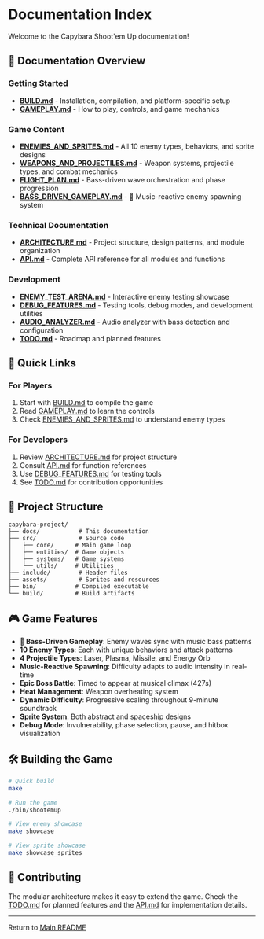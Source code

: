 # Documentation Index

Welcome to the Capybara Shoot'em Up documentation!

## 📖 Documentation Overview

### Getting Started
- **[BUILD.md](BUILD.md)** - Installation, compilation, and platform-specific setup
- **[GAMEPLAY.md](GAMEPLAY.md)** - How to play, controls, and game mechanics

### Game Content
- **[ENEMIES_AND_SPRITES.md](ENEMIES_AND_SPRITES.md)** - All 10 enemy types, behaviors, and sprite designs
- **[WEAPONS_AND_PROJECTILES.md](WEAPONS_AND_PROJECTILES.md)** - Weapon systems, projectile types, and combat mechanics
- **[FLIGHT_PLAN.md](FLIGHT_PLAN.md)** - Bass-driven wave orchestration and phase progression
- **[BASS_DRIVEN_GAMEPLAY.md](BASS_DRIVEN_GAMEPLAY.md)** - 🎵 Music-reactive enemy spawning system

### Technical Documentation
- **[ARCHITECTURE.md](ARCHITECTURE.md)** - Project structure, design patterns, and module organization
- **[API.md](API.md)** - Complete API reference for all modules and functions

### Development
- **[ENEMY_TEST_ARENA.md](ENEMY_TEST_ARENA.md)** - Interactive enemy testing showcase
- **[DEBUG_FEATURES.md](DEBUG_FEATURES.md)** - Testing tools, debug modes, and development utilities
- **[AUDIO_ANALYZER.md](AUDIO_ANALYZER.md)** - Audio analyzer with bass detection and configuration
- **[TODO.md](TODO.md)** - Roadmap and planned features

## 🚀 Quick Links

### For Players
1. Start with [BUILD.md](BUILD.md) to compile the game
2. Read [GAMEPLAY.md](GAMEPLAY.md) to learn the controls
3. Check [ENEMIES_AND_SPRITES.md](ENEMIES_AND_SPRITES.md) to understand enemy types

### For Developers
1. Review [ARCHITECTURE.md](ARCHITECTURE.md) for project structure
2. Consult [API.md](API.md) for function references
3. Use [DEBUG_FEATURES.md](DEBUG_FEATURES.md) for testing tools
4. See [TODO.md](TODO.md) for contribution opportunities

## 📁 Project Structure

```
capybara-project/
├── docs/           # This documentation
├── src/            # Source code
│   ├── core/      # Main game loop
│   ├── entities/  # Game objects
│   ├── systems/   # Game systems
│   └── utils/     # Utilities
├── include/        # Header files
├── assets/         # Sprites and resources
├── bin/           # Compiled executable
└── build/         # Build artifacts
```

## 🎮 Game Features

- **🎵 Bass-Driven Gameplay**: Enemy waves sync with music bass patterns
- **10 Enemy Types**: Each with unique behaviors and attack patterns
- **4 Projectile Types**: Laser, Plasma, Missile, and Energy Orb
- **Music-Reactive Spawning**: Difficulty adapts to audio intensity in real-time
- **Epic Boss Battle**: Timed to appear at musical climax (427s)
- **Heat Management**: Weapon overheating system
- **Dynamic Difficulty**: Progressive scaling throughout 9-minute soundtrack
- **Sprite System**: Both abstract and spaceship designs
- **Debug Mode**: Invulnerability, phase selection, pause, and hitbox visualization

## 🛠️ Building the Game

```bash
# Quick build
make

# Run the game
./bin/shootemup

# View enemy showcase
make showcase

# View sprite showcase
make showcase_sprites
```

## 📝 Contributing

The modular architecture makes it easy to extend the game. Check the [TODO.md](TODO.md) for planned features and the [API.md](API.md) for implementation details.

---

Return to [Main README](../README.md)
